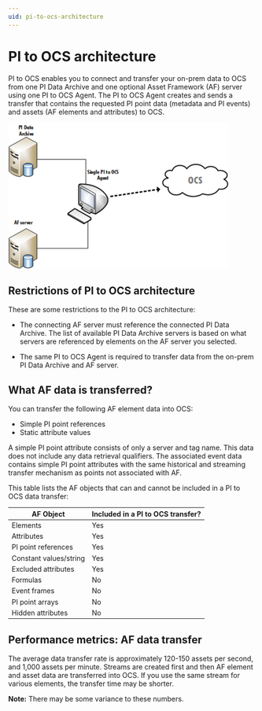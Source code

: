 ```yaml
---
uid: pi-to-ocs-architecture
---
```


# PI to OCS architecture

PI to OCS enables you to connect and transfer your on-prem data to OCS from one PI Data Archive and one optional Asset Framework (AF) server using one PI to OCS Agent. The PI to OCS Agent creates and sends a transfer that contains the requested PI point data (metadata and PI events) and assets (AF elements and attributes) to OCS.

![ ](../..\images\pi-ocs-architecture.png)



## Restrictions of PI to OCS architecture

These are some restrictions to the PI to OCS architecture:

* The connecting AF server must reference the connected PI Data Archive. The list of available PI Data Archive servers is based on what servers are referenced by elements on the AF server you selected.

* The same PI to OCS Agent is required to transfer data from the on-prem PI Data Archive and AF server.

## What AF data is transferred?

You can transfer the following AF element data into OCS:

<ul>
     <li>Simple PI point references</li>
    <li>Static attribute values</li></ul>
A simple PI point attribute consists of only a server and tag name. This data does not include any data retrieval qualifiers. The associated event data contains simple PI point attributes with the same historical and streaming transfer mechanism as points not associated with AF. 

This table lists the AF objects that can and cannot be included in a PI to OCS data transfer:

| AF Object              | Included in a PI to OCS transfer? |
| ---------------------- | --------------------------------- |
| Elements               | Yes                               |
| Attributes             | Yes                               |
| PI point references    | Yes                               |
| Constant values/string | Yes                               |
| Excluded attributes    | Yes                               |
| Formulas               | No                                |
| Event frames           | No                                |
| PI point arrays        | No                                |
| Hidden attributes      | No                                |



## Performance metrics: AF data transfer

The average data transfer rate is approximately 120-150 assets per second, and 1,000 assets per minute. Streams are created first and then AF element and asset data are transferred into OCS. If you use the same stream for various elements, the transfer time may be shorter.

**Note:** There may be some variance to these numbers.